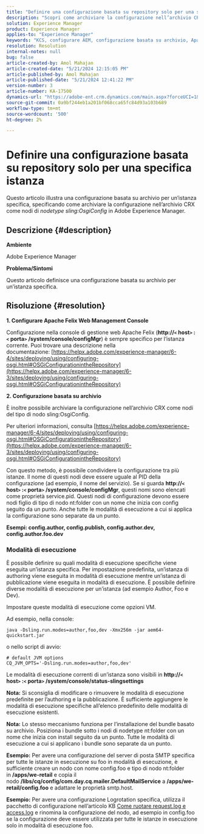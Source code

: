 ```yaml
---
title: "Definire una configurazione basata su repository solo per una specifica istanza"
description: "Scopri come archiviare la configurazione nell’archivio CRX come nodi del tipo di nodo sling:OsgiConfig in Adobe Experience Manager."
solution: Experience Manager
product: Experience Manager
applies-to: "Experience Manager"
keywords: "KCS, configurare AEM, configurazione basata su archivio, Apache Felix Web Management Console"
resolution: Resolution
internal-notes: null
bug: false
article-created-by: Amol Mahajan
article-created-date: "5/21/2024 12:15:05 PM"
article-published-by: Amol Mahajan
article-published-date: "5/21/2024 12:41:22 PM"
version-number: 3
article-number: KA-17500
dynamics-url: "https://adobe-ent.crm.dynamics.com/main.aspx?forceUCI=1&pagetype=entityrecord&etn=knowledgearticle&id=fd72e8bc-6b17-ef11-9f8a-6045bd006c82"
source-git-commit: 0a9bf244eb1a201bf068cca65fc84d93a103b689
workflow-type: tm+mt
source-wordcount: '500'
ht-degree: 2%

---
```


# Definire una configurazione basata su repository solo per una specifica istanza


Questo articolo illustra una configurazione basata su archivio per un’istanza specifica, specificando come archiviare la configurazione nell’archivio CRX come nodi di *nodetype sling:OsgiConfig* in Adobe Experience Manager.

## Descrizione {#description}


<b>Ambiente</b>

Adobe Experience Manager

<b>Problema/Sintomi</b>

Questo articolo definisce una configurazione basata su archivio per un’istanza specifica.


## Risoluzione {#resolution}

<b>1. Configurare Apache Felix Web Management Console</b>


Configurazione nella console di gestione web Apache Felix (<b>http://`<` host`>` :`<` porta`>` /system/console/configMgr</b>) è sempre specifico per l’istanza corrente.
Puoi trovare una descrizione nella documentazione: [https://helpx.adobe.com/experience-manager/6-4/sites/deploying/using/configuring-osgi.html#OSGiConfigurationintheRepository](https://helpx.adobe.com/experience-manager/6-3/sites/deploying/using/configuring-osgi.html#OSGiConfigurationintheRepository)


<b>2. Configurazione basata su archivio</b>


È inoltre possibile archiviare la configurazione nell’archivio CRX come nodi del tipo di nodo sling:OsgiConfig.

Per ulteriori informazioni, consulta [https://helpx.adobe.com/experience-manager/6-4/sites/deploying/using/configuring-osgi.html#OSGiConfigurationintheRepository](https://helpx.adobe.com/experience-manager/6-3/sites/deploying/using/configuring-osgi.html#OSGiConfigurationintheRepository)

Con questo metodo, è possibile condividere la configurazione tra più istanze.
Il nome di questi nodi deve essere uguale al PID della configurazione (ad esempio, il nome del servizio). Se si guarda <b>http://`<` host`>` :`<` porta`>` /system/console/configMgr</b>, questi nomi sono elencati come proprietà service.pid. Questi nodi di configurazione devono essere nodi figlio di tipo di nodo nt:folder con un nome che inizia con config seguito da un punto. Anche tutte le modalità di esecuzione a cui si applica la configurazione sono separate da un punto.

<b>Esempi: config.author, config.publish, config.author.dev, config.author.foo.dev</b>



### <b>Modalità di esecuzione</b>

È possibile definire su quali modalità di esecuzione specifiche viene eseguita un’istanza specifica. Per impostazione predefinita, un’istanza di authoring viene eseguita in modalità di esecuzione mentre un’istanza di pubblicazione viene eseguita in modalità di esecuzione. È possibile definire diverse modalità di esecuzione per un’istanza (ad esempio Author, Foo e Dev).

Impostare queste modalità di esecuzione come opzioni VM.

Ad esempio, nella console:


```
java -Dsling.run.modes=author,foo,dev -Xmx256m -jar aem64-quickstart.jar
```


o nello script di avvio:


```
# default JVM options
CQ_JVM_OPTS='-Dsling.run.modes=author,foo,dev'
```


Le modalità di esecuzione correnti di un’istanza sono visibili in <b>http://`<` host`>` :`<` porta`>` /system/console/status-slingsettings</b>

<b>Nota:</b> Si sconsiglia di modificare o rimuovere le modalità di esecuzione predefinite per l’authoring e la pubblicazione. È sufficiente aggiungere le modalità di esecuzione specifiche all’elenco predefinito delle modalità di esecuzione esistenti.

<b>Nota:</b> Lo stesso meccanismo funziona per l’installazione del bundle basato su archivio. Posiziona i bundle sotto i nodi di nodetype nt:folder con un nome che inizia con install seguito da un punto. Tutte le modalità di esecuzione a cui si applicano i bundle sono separate da un punto.

<b>Esempio:</b> Per avere una configurazione del server di posta SMTP specifica per tutte le istanze in esecuzione su foo in modalità di esecuzione, è sufficiente creare un nodo con nome config.foo e tipo di nodo nt:folder in <b>/apps/we-retail</b> e copia il nodo <b>/libs/cq/config/com.day.cq.mailer.DefaultMailService</b> a <b>/apps/we-retail/config.foo</b> e adattare le proprietà smtp.host.

<b>Esempio:</b> Per avere una configurazione Logrotation specifica, utilizza il pacchetto di configurazione nell’articolo KB [Come ruotare request.log e access.log](https://helpx.adobe.com/experience-manager/kb/HowToRotateRequestAndAccessLog.html "Come ruotare request.log e access.log ") e rinomina la configurazione del nodo, ad esempio in config.foo se la configurazione deve essere utilizzata per tutte le istanze in esecuzione solo in modalità di esecuzione foo.
